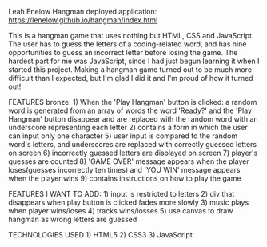 
Leah Enelow
Hangman
deployed application: https://lenelow.github.io/hangman/index.html

This is a hangman game that uses nothing but HTML, CSS and JavaScript. The user has to guess the letters of a coding-related word, and has nine opportunities to guess an incorrect letter before losing the game. The hardest part for me was JavaScript, since I had just begun learning it when I started this project. Making a hangman game turned out to be much more difficult than I expected, but I'm glad I did it and I'm proud of how it turned out!

FEATURES
bronze:
    1) When the 'Play Hangman' button is clicked:
        a random word is generated from an array of words
        the word 'Ready?' and the 'Play Hangman' button disappear and are replaced with the random word with an underscore representing each letter 
    2) contains a form in which the user can input only one character
    5) user input is compared to the random word's letters, and underscores are replaced with correctly guessed letters on screen 
    6) incorrectly guessed letters are displayed on screen
    7) player's guesses are counted
    8) 'GAME OVER' message appears when the player loses(guesses incorrectly ten times) and 'YOU WIN' message appears when the player wins
    9) contains instructions on how to play the game

FEATURES I WANT TO ADD: 
    1) input is restricted to letters
    2) div that disappears when play button is clicked fades more slowly
    3) music plays when player wins/loses
    4) tracks wins/losses
    5) use canvas to draw hangman as wrong letters are guessed

TECHNOLOGIES USED
    1) HTML5
    2) CSS3
    3) JavaScript
